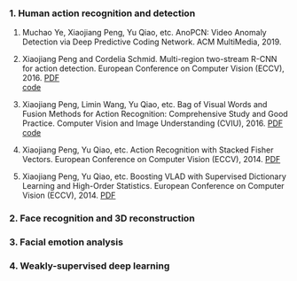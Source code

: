 
### 1. Human action recognition and detection

1. Muchao Ye, Xiaojiang Peng, Yu Qiao, etc. AnoPCN: Video Anomaly Detection via Deep Predictive Coding Network. ACM MultiMedia, 2019.

2. Xiaojiang Peng and Cordelia Schmid. Multi-region two-stream R-CNN for action detection. European Conference on Computer Vision (ECCV), 2016. [PDF](https://hal.inria.fr/hal-01349107v1/document)  
[code](https://github.com/pengxj/action-faster-rcnn)


3. Xiaojiang Peng, Limin Wang, Yu Qiao, etc. Bag of Visual Words and Fusion Methods for Action Recognition: Comprehensive Study and Good Practice. Computer Vision and Image Understanding (CVIU), 2016.
[PDF](https://www.sciencedirect.com/science/article/pii/S1077314216300091)
[code](https://github.com/pengxj/MatAction)

4. Xiaojiang Peng, Yu Qiao, etc. Action Recognition with Stacked Fisher Vectors. European Conference on Computer Vision (ECCV), 2014.
[PDF](https://xjpeng.weebly.com/uploads/5/5/4/4/55444193/pzqp_eccv14_sfv.pdf)

5. Xiaojiang Peng, Yu Qiao, etc. Boosting VLAD with Supervised Dictionary Learning and High-Order Statistics. European Conference on Computer Vision (ECCV), 2014.
[PDF](https://xjpeng.weebly.com/uploads/5/5/4/4/55444193/pwqp_eccv14_shvlad.pdf)


### 2. Face recognition and 3D reconstruction

### 3. Facial emotion analysis

### 4. Weakly-supervised deep learning
